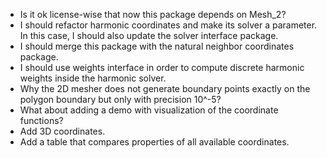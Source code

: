 * Is it ok license-wise that now this package depends on Mesh_2?
* I should refactor harmonic coordinates and make its solver a parameter. In this case, I should also update the solver interface package.
* I should merge this package with the natural neighbor coordinates package.
* I should use weights interface in order to compute discrete harmonic weights inside the harmonic solver.
* Why the 2D mesher does not generate boundary points exactly on the polygon boundary but only with precision 10^-5?
* What about adding a demo with visualization of the coordinate functions?
* Add 3D coordinates.
* Add a table that compares properties of all available coordinates.